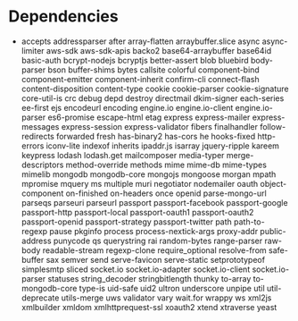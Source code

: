 # Dependencies 
- accepts
addressparser
after
array-flatten
arraybuffer.slice
async
async-limiter
aws-sdk
aws-sdk-apis
backo2
base64-arraybuffer
base64id
basic-auth
bcrypt-nodejs
bcryptjs
better-assert
blob
bluebird
body-parser
bson
buffer-shims
bytes
callsite
colorful
component-bind
component-emitter
component-inherit
confirm-cli
connect-flash
content-disposition
content-type
cookie
cookie-parser
cookie-signature
core-util-is
crc
debug
depd
destroy
directmail
dkim-signer
each-series
ee-first
ejs
encodeurl
encoding
engine.io
engine.io-client
engine.io-parser
es6-promise
escape-html
etag
express
express-mailer
express-messages
express-session
express-validator
fibers
finalhandler
follow-redirects
forwarded
fresh
has-binary2
has-cors
he
hooks-fixed
http-errors
iconv-lite
indexof
inherits
ipaddr.js
isarray
jquery-ripple
kareem
keypress
lodash
lodash.get
mailcomposer
media-typer
merge-descriptors
method-override
methods
mime
mime-db
mime-types
mimelib
mongodb
mongodb-core
mongojs
mongoose
morgan
mpath
mpromise
mquery
ms
multiple
muri
negotiator
nodemailer
oauth
object-component
on-finished
on-headers
once
openid
parse-mongo-url
parseqs
parseuri
parseurl
passport
passport-facebook
passport-google
passport-http
passport-local
passport-oauth1
passport-oauth2
passport-openid
passport-strategy
passport-twitter
path
path-to-regexp
pause
pkginfo
process
process-nextick-args
proxy-addr
public-address
punycode
qs
querystring
rai
random-bytes
range-parser
raw-body
readable-stream
regexp-clone
require_optional
resolve-from
safe-buffer
sax
semver
send
serve-favicon
serve-static
setprototypeof
simplesmtp
sliced
socket.io
socket.io-adapter
socket.io-client
socket.io-parser
statuses
string_decoder
stringbitlength
thunky
to-array
to-mongodb-core
type-is
uid-safe
uid2
ultron
underscore
unpipe
util
util-deprecate
utils-merge
uws
validator
vary
wait.for
wrappy
ws
xml2js
xmlbuilder
xmldom
xmlhttprequest-ssl
xoauth2
xtend
xtraverse
yeast
